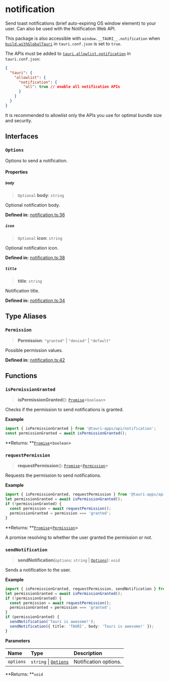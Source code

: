 # notification

Send toast notifications (brief auto-expiring OS window element) to your user.
Can also be used with the Notification Web API.

This package is also accessible with `window.__TAURI__.notification` when [`build.withGlobalTauri`](https://tauri.app/v1/api/config/#buildconfig.withglobaltauri) in `tauri.conf.json` is set to `true`.

The APIs must be added to [`tauri.allowlist.notification`](https://tauri.app/v1/api/config/#allowlistconfig.notification) in `tauri.conf.json`:
```json
{
  "tauri": {
    "allowlist": {
      "notification": {
        "all": true // enable all notification APIs
      }
    }
  }
}
```
It is recommended to allowlist only the APIs you use for optimal bundle size and security.

## Interfaces

### `Options`

Options to send a notification.

#### Properties

##### `body`

> `Optional` **body**: `string`

Optional notification body.

**Defined in:** [notification.ts:36](https://github.com/tauri-apps/tauri/blob/679abc6a/tooling/api/src/notification.ts#L36)

##### `icon`

> `Optional` **icon**: `string`

Optional notification icon.

**Defined in:** [notification.ts:38](https://github.com/tauri-apps/tauri/blob/679abc6a/tooling/api/src/notification.ts#L38)

##### `title`

>  **title**: `string`

Notification title.

**Defined in:** [notification.ts:34](https://github.com/tauri-apps/tauri/blob/679abc6a/tooling/api/src/notification.ts#L34)

## Type Aliases

### `Permission`

>  **Permission**: `"granted"` \| `"denied"` \| `"default"`

Possible permission values.

**Defined in:** [notification.ts:42](https://github.com/tauri-apps/tauri/blob/679abc6a/tooling/api/src/notification.ts#L42)

## Functions

### `isPermissionGranted`

> **isPermissionGranted**(): [`Promise`]( https://developer.mozilla.org/en-US/docs/Web/JavaScript/Reference/Global_Objects/Promise )<`boolean`\>

Checks if the permission to send notifications is granted.

**Example**

```typescript
import { isPermissionGranted } from '@tauri-apps/api/notification';
const permissionGranted = await isPermissionGranted();
```

**Returns: **[`Promise`]( https://developer.mozilla.org/en-US/docs/Web/JavaScript/Reference/Global_Objects/Promise )<`boolean`\>

### `requestPermission`

> **requestPermission**(): [`Promise`]( https://developer.mozilla.org/en-US/docs/Web/JavaScript/Reference/Global_Objects/Promise )<[`Permission`](notification.md#permission)\>

Requests the permission to send notifications.

**Example**

```typescript
import { isPermissionGranted, requestPermission } from '@tauri-apps/api/notification';
let permissionGranted = await isPermissionGranted();
if (!permissionGranted) {
  const permission = await requestPermission();
  permissionGranted = permission === 'granted';
}
```

**Returns: **[`Promise`]( https://developer.mozilla.org/en-US/docs/Web/JavaScript/Reference/Global_Objects/Promise )<[`Permission`](notification.md#permission)\>

A promise resolving to whether the user granted the permission or not.

### `sendNotification`

> **sendNotification**(`options`: `string` \| [`Options`](notification.md#options)): `void`

Sends a notification to the user.

**Example**

```typescript
import { isPermissionGranted, requestPermission, sendNotification } from '@tauri-apps/api/notification';
let permissionGranted = await isPermissionGranted();
if (!permissionGranted) {
  const permission = await requestPermission();
  permissionGranted = permission === 'granted';
}
if (permissionGranted) {
  sendNotification('Tauri is awesome!');
  sendNotification({ title: 'TAURI', body: 'Tauri is awesome!' });
}
```

**Parameters**

| Name | Type | Description |
| :------ | :------ | :------ |
| `options` | `string` \| [`Options`](notification.md#options) | Notification options. |

**Returns: **`void`
